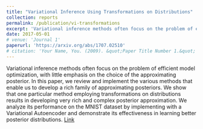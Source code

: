 ```yaml
---
title: "Variational Inference Using Transformations on Distributions"
collection: reports
permalink: /publication/vi-transformations
excerpt: 'Variational inference methods often focus on the problem of efficient model optimization, with little emphasis on the choice of the approximating posterior. In this paper, we review and implement the various methods that enable us to develop a rich family of approximating posteriors. We show that one particular method employing transformations on distributions results in developing very rich and complex posterior approximation. We analyze its performance on the MNIST dataset by implementing with a Variational Autoencoder and demonstrate its effectiveness in learning better posterior distributions. '
date: 2017-05-01
# venue: 'Journal 1'
paperurl: 'https://arxiv.org/abs/1707.02510'
# citation: 'Your Name, You. (2009). &quot;Paper Title Number 1.&quot; <i>Journal 1</i>. 1(1).'
---
```

Variational inference methods often focus on the problem of efficient model optimization, with little emphasis on the choice of the approximating posterior. In this paper, we review and implement the various methods that enable us to develop a rich family of approximating posteriors. We show that one particular method employing transformations on distributions results in developing very rich and complex posterior approximation. We analyze its performance on the MNIST dataset by implementing with a Variational Autoencoder and demonstrate its effectiveness in learning better posterior distributions. [Link](https://arxiv.org/abs/1707.02510)